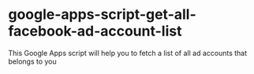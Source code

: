 # google-apps-script-get-all-facebook-ad-account-list
This Google Apps script will help you to fetch a list of all ad accounts that belongs to you

